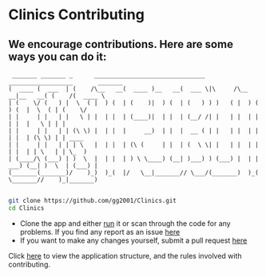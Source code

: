 # Clinics Contributing

## We encourage contributions. Here are some ways you can do it:

```
 _______ _______ _      _______________________________         __________________       _______ 
(  ____ (  ___  | (    /\__   __(  ____ )__   __(  ___ \|\     /\__   __|__   __( (    /(  ____ \
| (    \/ (   ) |  \  ( |  ) (  | (    )|  ) (  | (   ) ) )   ( |  ) (     ) (  |  \  ( | (    \/
| |     | |   | |   \ | |  | |  | (____)|  | |  | (__/ /| |   | |  | |     | |  |   \ | | |      
| |     | |   | | (\ \) |  | |  |     __)  | |  |  __ ( | |   | |  | |     | |  | (\ \) | | ____ 
| |     | |   | | | \   |  | |  | (\ (     | |  | (  \ \| |   | |  | |     | |  | | \   | | \_  )
| (____/\ (___) | )  \  |  | |  | ) \ \____) (__| )___) ) (___) |  | |  ___) (__| )  \  | (___) |
(_______(_______)/    )_)  )_(  |/   \__|_______// \___/(_______)  )_(  \_______//    )_|_______)
                                                                                                 
```

```bash
git clone https://github.com/gg2001/Clinics.git
cd Clinics
```
* Clone the app and either [run](https://github.com/gg2001/Clinics/blob/master/RUN.md) it or scan through the code for any problems. If you find any report as an issue [here](https://github.com/gg2001/Clinics/issues)
* If you want to make any changes yourself, submit a pull request [here](https://github.com/gg2001/Clinics/pulls)

Click [here](https://github.com/gg2001/Clinics/blob/master/INFO.md) to view the application structure, and the rules involved with contributing.